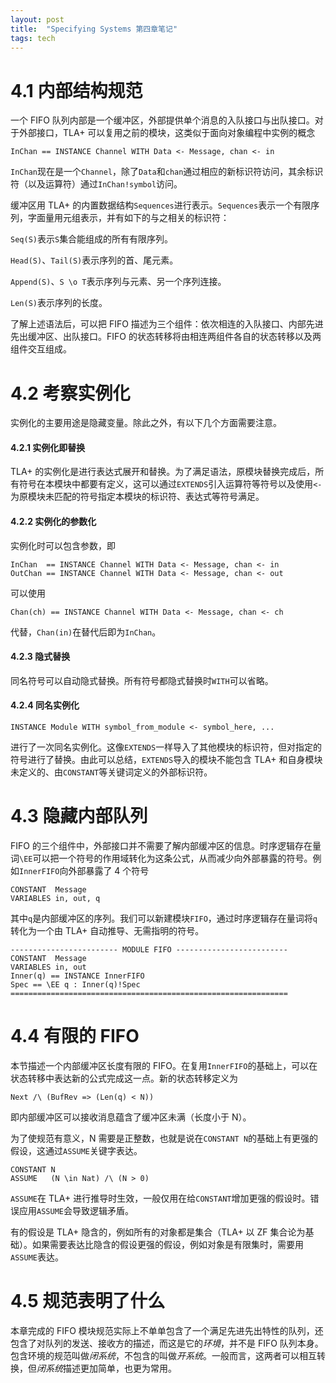 ```yaml
---
layout: post
title:  "Specifying Systems 第四章笔记"
tags: tech
---
```


# 4.1 内部结构规范

一个 FIFO 队列内部是一个缓冲区，外部提供单个消息的入队接口与出队接口。对于外部接口，TLA+ 可以复用之前的模块，这类似于面向对象编程中实例的概念
```
InChan == INSTANCE Channel WITH Data <- Message, chan <- in
```
`InChan`现在是一个`Channel`，除了`Data`和`chan`通过相应的新标识符访问，其余标识符（以及运算符）通过`InChan!symbol`访问。

缓冲区用 TLA+ 的内置数据结构`Sequences`进行表示。`Sequences`表示一个有限序列，字面量用元组表示，并有如下的与之相关的标识符：

`Seq(S)`表示`S`集合能组成的所有有限序列。

`Head(S)`、`Tail(S)`表示序列的首、尾元素。

`Append(S)`、`S \o T`表示序列与元素、另一个序列连接。

`Len(S)`表示序列的长度。

了解上述语法后，可以把 FIFO 描述为三个组件：依次相连的入队接口、内部先进先出缓冲区、出队接口。FIFO 的状态转移将由相连两组件各自的状态转移以及两组件交互组成。

# 4.2 考察实例化

实例化的主要用途是隐藏变量。除此之外，有以下几个方面需要注意。

#### 4.2.1 实例化即替换

TLA+ 的实例化是进行表达式展开和替换。为了满足语法，原模块替换完成后，所有符号在本模块中都要有定义，这可以通过`EXTENDS`引入运算符等符号以及使用`<-`为原模块未匹配的符号指定本模块的标识符、表达式等符号满足。

#### 4.2.2 实例化的参数化

实例化时可以包含参数，即
```
InChan  == INSTANCE Channel WITH Data <- Message, chan <- in
OutChan == INSTANCE Channel WITH Data <- Message, chan <- out
```
可以使用
```
Chan(ch) == INSTANCE Channel WITH Data <- Message, chan <- ch
```
代替，`Chan(in)`在替代后即为`InChan`。

#### 4.2.3 隐式替换

同名符号可以自动隐式替换。所有符号都隐式替换时`WITH`可以省略。

#### 4.2.4 同名实例化

```
INSTANCE Module WITH symbol_from_module <- symbol_here, ...
```
进行了一次同名实例化。这像`EXTENDS`一样导入了其他模块的标识符，但对指定的符号进行了替换。由此可以总结，`EXTENDS`导入的模块不能包含 TLA+ 和自身模块未定义的、由`CONSTANT`等关键词定义的外部标识符。

# 4.3 隐藏内部队列

FIFO 的三个组件中，外部接口并不需要了解内部缓冲区的信息。时序逻辑存在量词`\EE`可以把一个符号的作用域转化为这条公式，从而减少向外部暴露的符号。例如`InnerFIFO`向外部暴露了 4 个符号
```
CONSTANT  Message
VARIABLES in, out, q
```
其中`q`是内部缓冲区的序列。我们可以新建模块`FIFO`，通过时序逻辑存在量词将`q`转化为一个由 TLA+ 自动推导、无需指明的符号。
```
------------------------ MODULE FIFO -------------------------
CONSTANT  Message
VARIABLES in, out
Inner(q) == INSTANCE InnerFIFO 
Spec == \EE q : Inner(q)!Spec
==============================================================
```

# 4.4 有限的 FIFO

本节描述一个内部缓冲区长度有限的 FIFO。在复用`InnerFIFO`的基础上，可以在状态转移中表达新的公式完成这一点。新的状态转移定义为
```
Next /\ (BufRev => (Len(q) < N))
```
即内部缓冲区可以接收消息蕴含了缓冲区未满（长度小于 N）。

为了使规范有意义，N 需要是正整数，也就是说在`CONSTANT N`的基础上有更强的假设，这通过`ASSUME`关键字表达。
```
CONSTANT N
ASSUME   (N \in Nat) /\ (N > 0)
```
`ASSUME`在 TLA+ 进行推导时生效，一般仅用在给`CONSTANT`增加更强的假设时。错误应用`ASSUME`会导致逻辑矛盾。

有的假设是 TLA+ 隐含的，例如所有的对象都是集合（TLA+ 以 ZF 集合论为基础）。如果需要表达比隐含的假设更强的假设，例如对象是有限集时，需要用`ASSUME`表达。

# 4.5 规范表明了什么

本章完成的 FIFO 模块规范实际上不单单包含了一个满足先进先出特性的队列，还包含了对队列的发送、接收方的描述，而这是它的*环境*，并不是 FIFO 队列本身。包含环境的规范叫做*闭系统*，不包含的叫做*开系统*。一般而言，这两者可以相互转换，但*闭系统*描述更加简单，也更为常用。